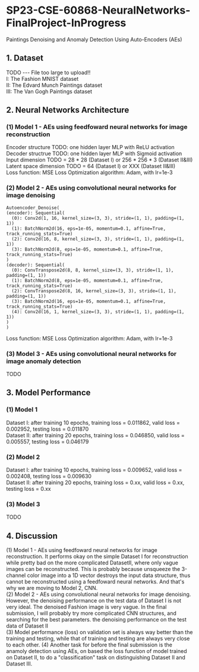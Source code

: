 # SP23-CSE-60868-NeuralNetworks-FinalProject-InProgress
Paintings Denoising and Anomaly Detection Using Auto-Encoders (AEs)
## 1. Dataset
TODO --- File too large to upload!! <br />
I: The Fashion MNIST dataset <br />
II: The Edvard Munch Paintings dataset <br />
III: The Van Gogh Paintings dataset <br />
## 2. Neural Networks Architecture
### (1) Model 1 - AEs using feedfoward neural networks for image reconstruction
Encoder structure TODO: one hidden layer MLP with ReLU activation <br />
Decoder structrue TODO: one hidden layer MLP with Sigmoid activation <br />
Input dimension TODO = 28 * 28 (Dataset I) or 256 * 256 * 3 (Dataset II&III) <br />
Latent space dimension TODO = 64 (Dataset I) or XXX (Dataset II&III) <br />
Loss function: MSE Loss
Optimization algorithm: Adam, with lr=1e-3
### (2) Model 2 - AEs using convolutional neural networks for image denoising
    Autoencoder_Denoise(
    (encoder): Sequential(
      (0): Conv2d(1, 16, kernel_size=(3, 3), stride=(1, 1), padding=(1, 1))
      (1): BatchNorm2d(16, eps=1e-05, momentum=0.1, affine=True, track_running_stats=True)
      (2): Conv2d(16, 8, kernel_size=(3, 3), stride=(1, 1), padding=(1, 1))
      (3): BatchNorm2d(8, eps=1e-05, momentum=0.1, affine=True, track_running_stats=True)
    )
    (decoder): Sequential(
      (0): ConvTranspose2d(8, 8, kernel_size=(3, 3), stride=(1, 1), padding=(1, 1))
      (1): BatchNorm2d(8, eps=1e-05, momentum=0.1, affine=True, track_running_stats=True)
      (2): ConvTranspose2d(8, 16, kernel_size=(3, 3), stride=(1, 1), padding=(1, 1))
      (3): BatchNorm2d(16, eps=1e-05, momentum=0.1, affine=True, track_running_stats=True)
      (4): Conv2d(16, 1, kernel_size=(3, 3), stride=(1, 1), padding=(1, 1))
    )
    )
Loss function: MSE Loss
Optimization algorithm: Adam, with lr=1e-3
### (3) Model 3 - AEs using convolutional neural networks for image anomaly detection
TODO
## 3. Model Performance
### (1) Model 1
Dataset I: after training 10 epochs, training loss = 0.011862, valid loss = 0.002952, testing loss = 0.011870 <br />
Dataset II: after training 20 epochs, training loss = 0.046850, valid loss = 0.005557, testing loss = 0.046179 <br />
### (2) Model 2
Dataset I: after training 10 epochs, training loss = 0.009652, valid loss = 0.002408, testing loss = 0.009630 <br />
Dataset II: after training 20 epochs, training loss = 0.xx, valid loss = 0.xx, testing loss = 0.xx <br />
### (3) Model 3
TODO

## 4. Discussion
(1) Model 1 - AEs using feedfoward neural networks for image reconstruction. It performs okay on the simple Dataset I for reconstruction while pretty bad on the more complicated DatasetII, where only vague images can be reconstructed. This is probably because unsqueeze the 3-channel color image into a 1D vector destroys the input data structure, thus cannot be reconstructed using a feedfoward neural networks. And that's why we are moving to Model 2, CNN. <br />
(2) Model 2 - AEs using convolutional neural networks for image denoising. However, the denoising performance on the test data of Dataset I is not very ideal. The denoised Fashion image is very vague. In the final submission, I will probably try more complicated CNN structures, and searching for the best parameters. the denoising performance on the test data of Dataset II<br />
(3) Model performance (loss) on validation set is always way better than the training and testing, while that of training and testing are always very close to each other.
(4) Another task for before the final submission is the anamoly detection using AEs, on based the loss function of model trained on Dataset II, to do a "classification" task on distinguishing Dataset II and Dataset III.
